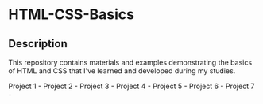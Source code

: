 # HTML-CSS-Basics
## Description
This repository contains materials and examples demonstrating the basics of HTML and CSS that I've learned and developed during my studies.

Project 1 - 
Project 2 - 
Project 3 - 
Project 4 - 
Project 5 - 
Project 6 - 
Project 7 - 
